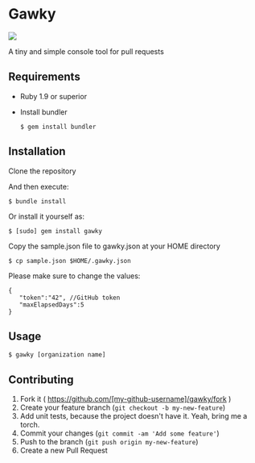 # Gawky
![](http://photon.abstractj.org/gawky.jpg)

A tiny and simple console tool for pull requests

## Requirements

- Ruby 1.9 or superior
- Install bundler

    `$ gem install bundler`

## Installation

Clone the repository

And then execute:

    $ bundle install

Or install it yourself as:

    $ [sudo] gem install gawky

Copy the sample.json file to gawky.json at your HOME directory

    $ cp sample.json $HOME/.gawky.json

Please make sure to change the values:

    {
       "token":"42", //GitHub token
       "maxElapsedDays":5
    }

## Usage

    $ gawky [organization name]

## Contributing

1. Fork it ( https://github.com/[my-github-username]/gawky/fork )
2. Create your feature branch (`git checkout -b my-new-feature`)
3. Add unit tests, because the project doesn't have it. Yeah, bring me a torch.
4. Commit your changes (`git commit -am 'Add some feature'`)
5. Push to the branch (`git push origin my-new-feature`)
6. Create a new Pull Request

